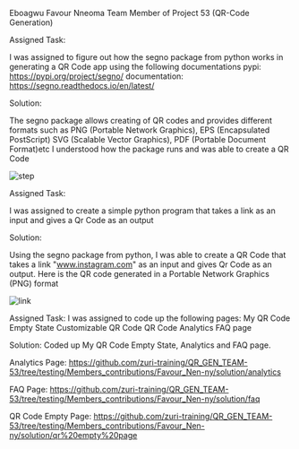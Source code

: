 Eboagwu Favour Nneoma
Team Member of Project 53 (QR-Code Generation)

Assigned Task:

I was assigned to figure out how the segno package from python works in generating a QR Code app using the following documentations
pypi:
https://pypi.org/project/segno/
documentation:
https://segno.readthedocs.io/en/latest/

Solution:

The segno package allows creating of QR codes and provides different formats such as PNG (Portable Network Graphics), EPS (Encapsulated PostScript) SVG (Scalable Vector Graphics), PDF (Portable Document Format)etc
I understood how the package runs and was able to create a QR Code


![step](https://user-images.githubusercontent.com/105357982/183942029-6cd98e88-bca9-4a1f-b05d-518e13740726.png)

Assigned Task:

I was assigned to create a simple python program that takes a link as an input and gives a Qr Code as an output

Solution:

Using the segno package from python, I was able to create a QR Code that takes a link "www.instagram.com" as an input and gives Qr Code as an output.
Here is the QR code generated in a Portable Network Graphics (PNG) format


![link](https://user-images.githubusercontent.com/105357982/183942994-c351690b-d825-4890-b74a-4bb9e5f00506.png)

Assigned Task:
I was assigned to code up the following pages:
My QR Code Empty State
Customizable QR Code
QR Code 
Analytics
FAQ page

Solution: 
Coded up My QR Code Empty State, Analytics and FAQ page. 

Analytics Page: https://github.com/zuri-training/QR_GEN_TEAM-53/tree/testing/Members_contributions/Favour_Nen-ny/solution/analytics

FAQ Page: https://github.com/zuri-training/QR_GEN_TEAM-53/tree/testing/Members_contributions/Favour_Nen-ny/solution/faq

QR Code Empty Page: https://github.com/zuri-training/QR_GEN_TEAM-53/tree/testing/Members_contributions/Favour_Nen-ny/solution/qr%20empty%20page
